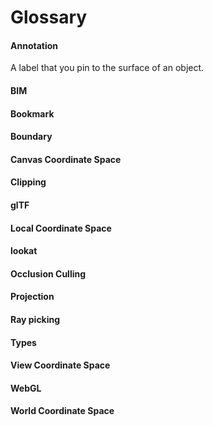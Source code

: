 # Glossary

#### Annotation

A label that you pin to the surface of an object.

#### BIM

#### Bookmark

#### Boundary

#### Canvas Coordinate Space

#### Clipping

#### glTF

#### Local Coordinate Space

#### lookat

#### Occlusion Culling

#### Projection

#### Ray picking

#### Types

#### View Coordinate Space

#### WebGL

#### World Coordinate Space

#### 

#### 



